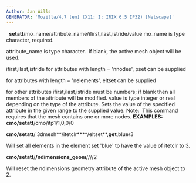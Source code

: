 ```yaml
---
Author: Jan Wills
GENERATOR: 'Mozilla/4.7 [en] (X11; I; IRIX 6.5 IP32) [Netscape]'
---
```


 
**setatt**/mo\_name/attribute\_name/ifirst,ilast,istride/value
mo\_name is type character, required.

attribute\_name is type character.  If blank, the active mesh object
will be used.

ifirst,ilast,istride
for attributes with length = 'nnodes', pset can be supplied

for attributes with length = 'nelements', eltset can be supplied

for other attributes ifirst,ilast,istride must be numbers; if blank then
all members of the attribute will be modified.
value is type integer or real depending on the type of the attribute.
Sets the value of the specified attribute in the given range to the
supplied value.
Note:  This command requires that the mesh contains one or more nodes.
**EXAMPLES:**
**cmo/setatt**/cmo/itp1/1,0,0/0

**cmo/setatt**/ 3dmesh**/itetclr****/eltset**,**get**,blue/3

Will set all elements in the element set 'blue' to have the value of
itetclr to 3.

**cmo/setatt**/**/ndimensions\_geom**////2

Will reset the ndimensions geometry attribute of the active mesh object
to 2.
